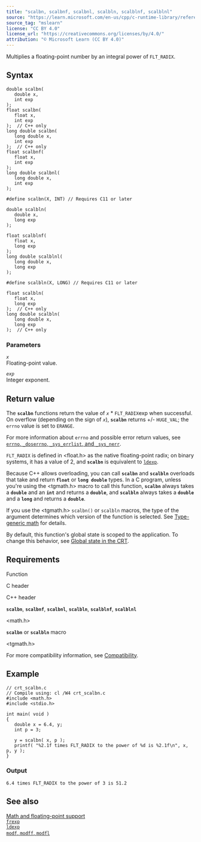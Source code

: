 ```yaml
---
title: "scalbn, scalbnf, scalbnl, scalbln, scalblnf, scalblnl"
source: "https://learn.microsoft.com/en-us/cpp/c-runtime-library/reference/scalbn-scalbnf-scalbnl-scalbln-scalblnf-scalblnl?view=msvc-170"
source_tag: "mslearn"
license: "CC BY 4.0"
license_url: "https://creativecommons.org/licenses/by/4.0/"
attribution: "© Microsoft Learn (CC BY 4.0)"
---
```

Multiplies a floating-point number by an integral power of `FLT_RADIX`.

## Syntax

```
double scalbn(
   double x,
   int exp
);
float scalbn(
   float x,
   int exp
);  // C++ only
long double scalbn(
   long double x,
   int exp
);  // C++ only
float scalbnf(
   float x,
   int exp
);
long double scalbnl(
   long double x,
   int exp
);

#define scalbn(X, INT) // Requires C11 or later

double scalbln(
   double x,
   long exp
);

float scalblnf(
   float x,
   long exp
);
long double scalblnl(
   long double x,
   long exp
);

#define scalbln(X, LONG) // Requires C11 or later

float scalbln(
   float x,
   long exp
);  // C++ only
long double scalbln(
   long double x,
   long exp
);  // C++ only
```

### Parameters

_`x`_  
Floating-point value.

_`exp`_  
Integer exponent.

## Return value

The **`scalbn`** functions return the value of _`x`_ \* `FLT_RADIX`exp when successful. On overflow (depending on the sign of _`x`_), **`scalbn`** returns +/- `HUGE_VAL`; the `errno` value is set to `ERANGE`.

For more information about `errno` and possible error return values, see [`errno`, `_doserrno`, `_sys_errlist`, and `_sys_nerr`](https://learn.microsoft.com/en-us/cpp/c-runtime-library/errno-doserrno-sys-errlist-and-sys-nerr?view=msvc-170).

`FLT_RADIX` is defined in <float.h> as the native floating-point radix; on binary systems, it has a value of 2, and **`scalbn`** is equivalent to [`ldexp`](https://learn.microsoft.com/en-us/cpp/c-runtime-library/reference/ldexp?view=msvc-170).

Because C++ allows overloading, you can call **`scalbn`** and **`scalbln`** overloads that take and return **`float`** or **`long double`** types. In a C program, unless you're using the <tgmath.h> macro to call this function, **`scalbn`** always takes a **`double`** and an **`int`** and returns a **`double`**, and **`scalbln`** always takes a **`double`** and a **`long`** and returns a **`double`**.

If you use the <tgmath.h> `scalbn()` or `scalbln` macros, the type of the argument determines which version of the function is selected. See [Type-generic math](https://learn.microsoft.com/en-us/cpp/c-runtime-library/tgmath?view=msvc-170) for details.

By default, this function's global state is scoped to the application. To change this behavior, see [Global state in the CRT](https://learn.microsoft.com/en-us/cpp/c-runtime-library/global-state?view=msvc-170).

## Requirements

Function

C header

C++ header

**`scalbn`**, **`scalbnf`**, **`scalbnl`**, **`scalbln`**, **`scalblnf`**, **`scalblnl`**

<math.h>

<cmath>

**`scalbn`** or **`scalbln`** macro

<tgmath.h>

For more compatibility information, see [Compatibility](https://learn.microsoft.com/en-us/cpp/c-runtime-library/compatibility?view=msvc-170).

## Example

```
// crt_scalbn.c
// Compile using: cl /W4 crt_scalbn.c
#include <math.h>
#include <stdio.h>

int main( void )
{
   double x = 6.4, y;
   int p = 3;

   y = scalbn( x, p );
   printf( "%2.1f times FLT_RADIX to the power of %d is %2.1f\n", x, p, y );
}
```

### Output

```
6.4 times FLT_RADIX to the power of 3 is 51.2
```

## See also

[Math and floating-point support](https://learn.microsoft.com/en-us/cpp/c-runtime-library/floating-point-support?view=msvc-170)  
[`frexp`](https://learn.microsoft.com/en-us/cpp/c-runtime-library/reference/frexp?view=msvc-170)  
[`ldexp`](https://learn.microsoft.com/en-us/cpp/c-runtime-library/reference/ldexp?view=msvc-170)  
[`modf`, `modff`, `modfl`](https://learn.microsoft.com/en-us/cpp/c-runtime-library/reference/modf-modff-modfl?view=msvc-170)